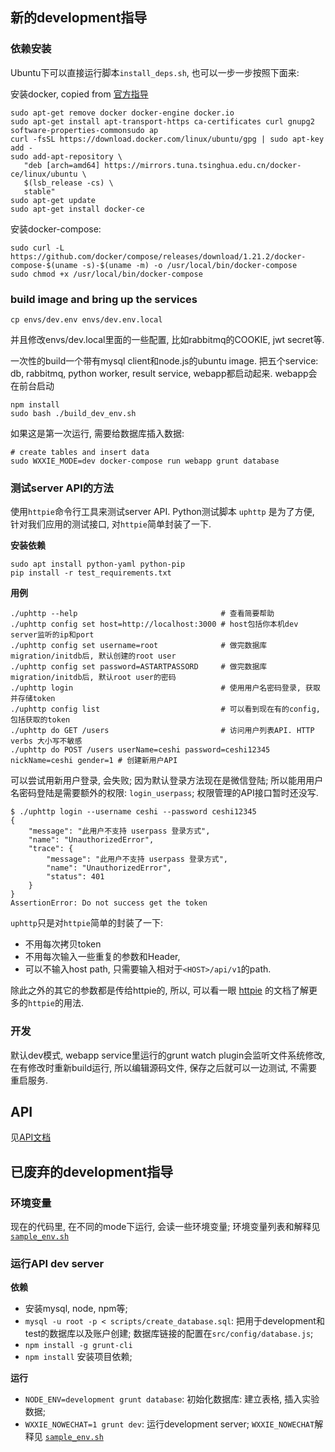 新的development指导
------------

### 依赖安装

Ubuntu下可以直接运行脚本`install_deps.sh`, 也可以一步一步按照下面来:

安装docker, copied from [官方指导](https://docs.docker.com/install/linux/docker-ce/ubuntu/#os-requirements)
```
sudo apt-get remove docker docker-engine docker.io
sudo apt-get install apt-transport-https ca-certificates curl gnupg2 software-properties-commonsudo ap
curl -fsSL https://download.docker.com/linux/ubuntu/gpg | sudo apt-key add -
sudo add-apt-repository \
   "deb [arch=amd64] https://mirrors.tuna.tsinghua.edu.cn/docker-ce/linux/ubuntu \
   $(lsb_release -cs) \
   stable"
sudo apt-get update
sudo apt-get install docker-ce
```

安装docker-compose:
```
sudo curl -L https://github.com/docker/compose/releases/download/1.21.2/docker-compose-$(uname -s)-$(uname -m) -o /usr/local/bin/docker-compose
sudo chmod +x /usr/local/bin/docker-compose
```

### build image and bring up the services

```
cp envs/dev.env envs/dev.env.local
```
并且修改envs/dev.local里面的一些配置, 比如rabbitmq的COOKIE, jwt secret等.

一次性的build一个带有mysql client和node.js的ubuntu image. 把五个service: db, rabbitmq, python worker, result service, webapp都启动起来. webapp会在前台启动
```
npm install
sudo bash ./build_dev_env.sh
```

如果这是第一次运行, 需要给数据库插入数据:
```
# create tables and insert data
sudo WXXIE_MODE=dev docker-compose run webapp grunt database
```

### 测试server API的方法

使用`httpie`命令行工具来测试server API. Python测试脚本 `uphttp` 是为了方便, 针对我们应用的测试接口, 对`httpie`简单封装了一下. 

**安装依赖**
```
sudo apt install python-yaml python-pip
pip install -r test_requirements.txt
```

**用例**
```
./uphttp --help                                # 查看简要帮助
./uphttp config set host=http://localhost:3000 # host包括你本机dev server监听的ip和port
./uphttp config set username=root              # 做完数据库migration/initdb后, 默认创建的root user
./uphttp config set password=ASTARTPASSORD     # 做完数据库migration/initdb后, 默认root user的密码
./uphttp login                                 # 使用用户名密码登录, 获取并存储token
./uphttp config list                           # 可以看到现在有的config, 包括获取的token
./uphttp do GET /users                         # 访问用户列表API. HTTP verbs 大小写不敏感
./uphttp do POST /users userName=ceshi password=ceshi12345 nickName=ceshi gender=1 # 创建新用户API
```

可以尝试用新用户登录, 会失败; 因为默认登录方法现在是微信登陆; 所以能用用户名密码登陆是需要额外的权限: `login_userpass`; 权限管理的API接口暂时还没写.
```
$ ./uphttp login --username ceshi --password ceshi12345
{
    "message": "此用户不支持 userpass 登录方式",
    "name": "UnauthorizedError",
    "trace": {
        "message": "此用户不支持 userpass 登录方式",
        "name": "UnauthorizedError",
        "status": 401
    }
}
AssertionError: Do not success get the token
```

`uphttp`只是对`httpie`简单的封装了一下:
- 不用每次拷贝token
- 不用每次输入一些重复的参数和Header,
- 可以不输入host path, 只需要输入相对于`<HOST>/api/v1`的path. 

除此之外的其它的参数都是传给httpie的, 所以, 可以看一眼 [httpie](https://github.com/jakubroztocil/httpie) 的文档了解更多的`httpie`的用法.

### 开发

默认dev模式, webapp service里运行的grunt watch plugin会监听文件系统修改, 在有修改时重新build运行, 所以编辑源码文件, 保存之后就可以一边测试, 不需要重启服务.

API
------------

见[API文档](new_api.md)


已废弃的development指导
------------

### 环境变量

现在的代码里, 在不同的mode下运行, 会读一些环境变量; 环境变量列表和解释见 [`sample_env.sh`](./sample_env.sh)

### 运行API dev server

**依赖**

* 安装mysql, node, npm等;
* ``mysql -u root -p < scripts/create_database.sql``: 把用于development和test的数据库以及账户创建; 数据库链接的配置在``src/config/database.js``;
* ``npm install -g grunt-cli``
* ``npm install`` 安装项目依赖;

**运行**

* ``NODE_ENV=development grunt database``: 初始化数据库: 建立表格, 插入实验数据;
* ``WXXIE_NOWECHAT=1 grunt dev``: 运行development server; ``WXXIE_NOWECHAT``解释见 [`sample_env.sh`](./sample_env.sh)
